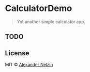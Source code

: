 # CalculatorDemo

> Yet another simple calculator app.


## TODO


## License

MIT © [Alexander Nelzin](https://asnelzin.com)
